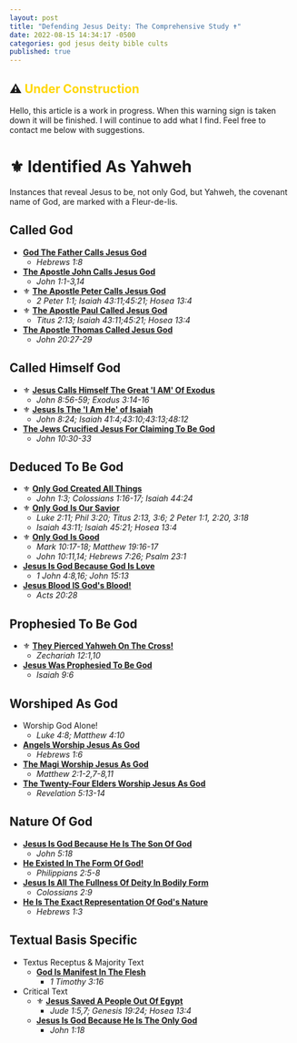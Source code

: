 ```yaml
---
layout: post
title: "Defending Jesus Deity: The Comprehensive Study ✝️"
date: 2022-08-15 14:34:17 -0500
categories: god jesus deity bible cults
published: true
---
```


## ⚠️ <span style="font-weight:bold;color:Gold;">Under Construction</span>

Hello, this article is a work in progress. When this warning sign is taken down it will be finished. I will continue to add what I find. Feel free to contact me below with suggestions.

# ⚜️ **Identified As Yahweh** 

Instances that reveal Jesus to be, not only God, but Yahweh, the covenant name of God, are marked with a Fleur-de-lis.

## **Called God**

- [**God The Father Calls Jesus God**](https://sevenshepherd.github.io/deity-01/)
	- *Hebrews 1:8*
- [**The Apostle John Calls Jesus God**](https://sevenshepherd.github.io/deity-05/)
	- *John 1:1-3,14*
- ⚜️ [**The Apostle Peter Calls Jesus God**](https://sevenshepherd.github.io/deity-06/)
	- *2 Peter 1:1; Isaiah 43:11;45:21; Hosea 13:4*
- ⚜️ [**The Apostle Paul Called Jesus God**](https://sevenshepherd.github.io/deity-07/)
	- *Titus 2:13; Isaiah 43:11;45:21; Hosea 13:4*
- [**The Apostle Thomas Called Jesus God**](https://sevenshepherd.github.io/deity-08/)
	- *John 20:27-29*

<!-- - Critical Text Only
	- [Jesus Is God Because He Is The Only God](https://sevenshepherd.github.io/deity-21/)
		- *John 1:18* -->

## **Called Himself God**

- ⚜️ [**Jesus Calls Himself The Great 'I AM' Of Exodus**](https://sevenshepherd.github.io/deity-03/)
	- *John 8:56-59; Exodus 3:14-16*
- ⚜️ [**Jesus Is The 'I Am He' of Isaiah**](https://sevenshepherd.github.io/deity-14/)
	- *John 8:24; Isaiah 41:4;43:10;43:13;48:12*
- [**The Jews Crucified Jesus For Claiming To Be God**](https://sevenshepherd.github.io/deity-09/)
	- *John 10:30-33*

<!-- - [**Jesus Is God Because He Is The Son Of God**](https://sevenshepherd.github.io/deity-23/)
	- *John 5:18* -->

<!-- |||
|:-:|
|[**Jesus Calls Himself The Great 'I AM' Of Exodus**](https://sevenshepherd.github.io/deity-03/)|*John 8:56-59; Exodus 3:14-16*|
|[**Jesus Is The 'I Am He' of Isaiah**](https://sevenshepherd.github.io/deity-14/)|*John 8:24; Isaiah 41:4;43:10;43:13;48:12*|
|[**The Jews Crucified Jesus For Claiming To Be God**](https://sevenshepherd.github.io/deity-09/)|*John 10:30-33*| -->

<!-- ## **Identified As Yahweh**

- [**Jesus Calls Himself The Great 'I AM' Of Exodus**](https://sevenshepherd.github.io/deity-03/)
	- *John 8:56-59; Exodus 3:14-16*
- [**Jesus Is The 'I Am He' of Isaiah**](https://sevenshepherd.github.io/deity-14/)
	- *John 8:24; Isaiah 41:4;43:10;43:13;48:12*
- [**They Pierced Yahweh On The Cross!**](https://sevenshepherd.github.io/deity-16/)
	- *Zechariah 12:1,10*
- Critical Text Only
	- [Jesus Saved A People Out Of Egypt](https://sevenshepherd.github.io/deity-20/)
		- *Jude 1:5,7; Genesis 19:24; Hosea 13:4* -->

## **Deduced To Be God**

- ⚜️ [**Only God Created All Things**](https://sevenshepherd.github.io/deity-11/)
	- *John 1:3; Colossians 1:16-17; Isaiah 44:24*
- ⚜️ [**Only God Is Our Savior**](https://sevenshepherd.github.io/deity-18/)
	- *Luke 2:11; Phil 3:20; Titus 2:13, 3:6; 2 Peter 1:1, 2:20, 3:18*
	- *Isaiah 43:11; Isaiah 45:21; Hosea 13:4*
- ⚜️ [**Only God Is Good**](https://sevenshepherd.github.io/deity-17/)
	- *Mark 10:17-18; Matthew 19:16-17*
	- *John 10:11,14; Hebrews 7:26; Psalm 23:1*
- [**Jesus Is God Because God Is Love**](https://sevenshepherd.github.io/deity-22/)
	- *1 John 4:8,16; John 15:13*
- [**Jesus Blood IS God's Blood!**](https://sevenshepherd.github.io/deity-12/)
	- *Acts 20:28*

## **Prophesied To Be God**

- ⚜️ [**They Pierced Yahweh On The Cross!**](https://sevenshepherd.github.io/deity-16/)
	- *Zechariah 12:1,10*
- [**Jesus Was Prophesied To Be God**](https://sevenshepherd.github.io/deity-02/)
	- *Isaiah 9:6*

## **Worshiped As God**
- Worship God Alone!
	- *Luke 4:8; Matthew 4:10*
- [**Angels Worship Jesus As God**](https://sevenshepherd.github.io/deity-04/)
	- *Hebrews 1:6*
- [**The Magi Worship Jesus As God**](https://sevenshepherd.github.io/deity-10/)
	- *Matthew 2:1-2,7-8,11*
- [**The Twenty-Four Elders Worship Jesus As God**](https://sevenshepherd.github.io/deity-25/)
	- *Revelation 5:13-14*

## **Nature Of God**

- [**Jesus Is God Because He Is The Son Of God**](https://sevenshepherd.github.io/deity-23/)
	- *John 5:18*
- [**He Existed In The Form Of God!**](https://sevenshepherd.github.io/deity-13/)
	- *Philippians 2:5-8*
- [**Jesus Is All The Fullness Of Deity In Bodily Form**](https://sevenshepherd.github.io/deity-15/)
	- *Colossians 2:9*
- [**He Is The Exact Representation Of God's Nature**](https://sevenshepherd.github.io/deity-24/)
	- *Hebrews 1:3*


## **Textual Basis Specific**
- Textus Receptus & Majority Text
	- [**God Is Manifest In The Flesh**](https://sevenshepherd.github.io/deity-19/)
		- *1 Timothy 3:16*
- Critical Text
	- ⚜️ [**Jesus Saved A People Out Of Egypt**](https://sevenshepherd.github.io/deity-20/)
		- *Jude 1:5,7; Genesis 19:24; Hosea 13:4*
	- [**Jesus Is God Because He Is The Only God**](https://sevenshepherd.github.io/deity-21/)
		- *John 1:18*


<script>
	var refTagger = {
		settings: {
			bibleVersion: 'ESV'
		}
	}; 

	(function(d, t) {
		var n=d.querySelector('[nonce]');
		refTagger.settings.nonce = n && (n.nonce||n.getAttribute('nonce'));
		var g = d.createElement(t), s = d.getElementsByTagName(t)[0];
		g.src = 'https://api.reftagger.com/v2/RefTagger.js';
		g.nonce = refTagger.settings.nonce;
		s.parentNode.insertBefore(g, s);
	}(document, 'script'));
</script>